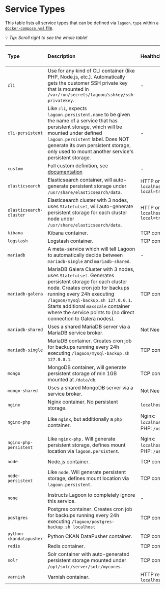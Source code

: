 # Service Types

This table lists all service types that can be defined via `lagoon.type` within a [`docker-compose.yml` file](../using-lagoon-the-basics/docker-compose-yml.md).

💡 _Tip: Scroll right to see the whole table!_

| Type | Description | Healthcheck | Exposed Ports | Auto generated routes | Additional customization parameters |
| :--- | :--- | :--- | :--- | :--- | :--- |
|  `cli` | Use for any kind of CLI container \(like PHP, Node.js, etc.\). Automatically gets the customer SSH private key that is mounted in `/var/run/secrets/lagoon/sshkey/ssh-privatekey`. | - | - | - |  |
| `cli-persistent` | Like `cli`, expects `lagoon.persistent.name` to be given the name of a service that has persistent storage, which will be mounted under defined `lagoon.persistent` label. Does NOT generate its own persistent storage, only used to mount another service's persistent storage. | - | - | `lagoon.persistent.name`, `lagoon.persistent` |  |
| `custom` | Full custom definition, see [documentation](../using-lagoon-the-basics/docker-compose-yml.md#custom-type) | - | - | - | - |
| `elasticsearch` | Elasticsearch container, will auto-generate persistent storage under `/usr/share/elasticsearch/data`. | HTTP on `localhost:9200/_cluster/health?local=true` | `9200` | - | `lagoon.persistent.size` |
| `elasticsearch-cluster` | Elasticsearch cluster with 3 nodes, uses `Statefulset`, will auto-generate persistent storage for each cluster node under `/usr/share/elasticsearch/data`. | HTTP on `localhost:9200/_cluster/health?local=true` | `9200`, `9300` | - | - |
| `kibana` | Kibana container. | TCP connection on `5601` | `5601` | yes | - |
| `logstash` | Logstash container. | TCP connection on `9600` | `9600` | - | - |
| `mariadb` | A meta-service which will tell Lagoon to automatically decide between `mariadb-single` and `mariadb-shared`. | - | - | - | - |
| `mariadb-galera` | MariaDB Galera Cluster with 3 nodes, uses `Statefulset`. Generates persistent storage for each cluster node. Creates cron job for backups running every 24h executing `/lagoon/mysql-backup.sh 127.0.0.1`. Starts additional `maxscale` container where the service points to \(no direct connection to Galera nodes\). | TCP connection on `3306` | `3306` | - | `lagoon.persistent.size` |
| `mariadb-shared` | Uses a shared MariaDB server via a MariaDB service broker. | Not Needed | `3306` | - | - |
| `mariadb-single` | MariaDB container. Creates cron job for backups running every 24h executing `/lagoon/mysql-backup.sh 127.0.0.1`. | TCP connection on `3306` | `3306` | - | `lagoon.persistent.size` |
| `mongo` | MongoDB container, will generate persistent storage of min 1GB mounted at `/data/db`. | TCP connection on `27017` | `27017` | - | - |
| `mongo-shared` | Uses a shared MongoDB server via a service broker. | Not Needed | `27017` | - | - |
| `nginx` | Nginx container. No persistent storage. | `localhost:50000/nginx_status` | `8080` | yes | - |
| `nginx-php` | Like `nginx`, but additionally a `php` container. | Nginx: `localhost:50000/nginx_status`, PHP: `/usr/sbin/check_fcgi` | `8080` | yes | - |
| `nginx-php-persistent` | Like `nginx-php.` Will generate persistent storage, defines mount location via `lagoon.persistent`. | Nginx: `localhost:50000/nginx_status`, PHP: `/usr/sbin/check_fcgi` | http on `8080` | yes | `lagoon.persistent`, `lagoon.persistent.name`, `lagoon.persistent.size`, `lagoon.persistent.class` |
| `node` | Node.js container. | TCP connection on `3000` | `3000` | yes | - |
| `node-persistent` | Like `node`. Will generate persistent storage, defines mount location via `lagoon.persistent`. | TCP connection on `3000` | `3000` | yes | `lagoon.persistent`, `lagoon.persistent.name`, `lagoon.persistent.size`, `lagoon.persistent.class` |
| `none` | Instructs Lagoon to completely ignore this service. | - | - | - | - |
| `postgres` | Postgres container. Creates cron job for backups running every 24h executing `/lagoon/postgres-backup.sh localhost` | TCP connection on `5432` | `5432` | - | `lagoon.persistent.size` |
| `python-ckandatapusher` | Python CKAN DataPusher container. | TCP connection on `8800` | `8800` | yes | - |
| `redis` | Redis container. | TCP connection on `6379` | `6379` | - | - |
| `solr` | Solr container with auto-generated persistent storage mounted under `/opt/solr/server/solr/mycores`. | TCP connection on `8983` | `8983` | - | - |
| `varnish` | Varnish container. | HTTP request `localhost:8080/varnish_status` | `8080` | yes | - |

